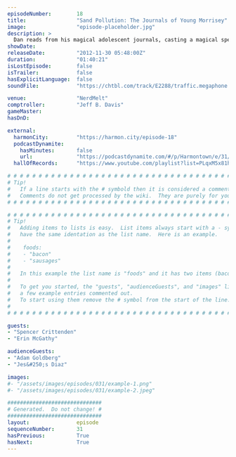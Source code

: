 ```yaml
---
episodeNumber:        18
title:                "Sand Pollution: The Journals of Young Morrisey"
image:                "episode-placeholder.jpg"
description: >
  Dan reads from his magical adolescent journals, casting a magical spell of adolescent depression over the entire audience and the dungeons and dragons session. So he brings up a depressed Harmenian and attempts to cure him. But by then he's pretty drunk.
showDate:             
releaseDate:          "2012-11-30 05:48:00Z"
duration:             "01:40:21"
isLostEpisode:        false
isTrailer:            false
hasExplicitLanguage:  false
soundFile:            "https://chtbl.com/track/E2288/traffic.megaphone.fm/STA4402179215.mp3?updated=1555703184"

venue:                "NerdMelt"
comptroller:          "Jeff B. Davis"
gameMaster:           
hasDnD:               

external:
  harmonCity:         "https://harmon.city/episode-18"
  podcastDynamite:
    hasMinutes:       false
    url:              "https://podcastdynamite.com/#/p/Harmontown/e/31/18"
  hallOfRecords:      "https://www.youtube.com/playlist?list=PLqxM5x81hNObFaEuR2E2PLwOM34YTV5Iy"

# # # # # # # # # # # # # # # # # # # # # # # # # # # # # # # # # # # # # # # # # # # # #
# Tip!
#   If a line starts with the # symbold then it is considered a comment.
#   Comments do not get processed by the wiki.  They are purely for your information.
# # # # # # # # # # # # # # # # # # # # # # # # # # # # # # # # # # # # # # # # # # # # #

# # # # # # # # # # # # # # # # # # # # # # # # # # # # # # # # # # # # # # # # # # # # #
# Tip!
#   Adding items to lists is easy.  List items always start with a - symbol and have
#   have the same identation as the list name.  Here is an example.
#
#    foods:
#    - "bacon"
#    - "sausages"
#
#   In this example the list name is "foods" and it has two items (bacon, and sausages).
#
#   To get you started, the "guests", "audienceGuests", and "images" lists below have
#   a few example entries commented out.
#   To start using them remove the # symbol from the start of the line.
#
# # # # # # # # # # # # # # # # # # # # # # # # # # # # # # # # # # # # # # # # # # # # #

guests:
- "Spencer Crittenden"
- "Erin McGathy"

audienceGuests:
- "Adam Goldberg"
- "Jes&#250;s Diaz"

images:
#- "/assets/images/episodes/031/example-1.png"
#- "/assets/images/episodes/031/example-2.jpeg"

##############################
# Generated.  Do not change! #
##############################
layout:               episode
sequenceNumber:       31
hasPrevious:          True
hasNext:              True
---
```


<!-- The episode description will be rendered here -->

<!-- Add your content BELOW here -->
<!-- vvvvvvvvvvvvvvvvvvvvvvvvvvv -->




<!-- ^^^^^^^^^^^^^^^^^^^^^^^^^^^ -->
<!-- Add your content ABOVE here -->

<!-- The episode gallery will be rendered here -->